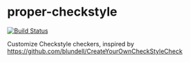 proper-checkstyle
=================

[![Build Status](https://travis-ci.org/propersoft-cn/proper-checkstyle.svg?branch=master)](https://travis-ci.org/propersoft-cn/proper-checkstyle)

Customize Checkstyle checkers, inspired by https://github.com/blundell/CreateYourOwnCheckStyleCheck
